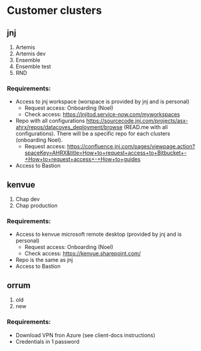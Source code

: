 # Customer clusters

## jnj

1. Artemis
2. Artemis dev
3. Ensemble
4. Ensemble test
5. RND

### Requirements:
* Access to jnj workspace (worspace is provided by jnj and is personal)
  * Request access: Onboarding (Noel)
  * Check access: https://jnjitod.service-now.com/myworkspaces
* Repo with all configurations https://sourcecode.jnj.com/projects/asx-ahrx/repos/datacoves_deployment/browse  (READ.me with all configurations). There will be a specific repo for each clusters (onboarding Noel).
  * Request access: https://confluence.jnj.com/pages/viewpage.action?spaceKey=AHRX&title=How+to+request+access+to+Bitbucket+-+How+to+request+access+-+How+to+guides
* Access to Bastion 

## kenvue

1. Chap dev
2. Chap production

### Requirements:
* Access to kenvue microsoft remote desktop (provided by jnj and is personal)
  * Request access: Onboarding (Noel)
  * Check access: https://kenvue.sharepoint.com/
* Repo is the same as jnj
* Access to Bastion 

## orrum
1. old
2. new

### Requirements:
* Download VPN fron Azure (see client-docs instructions)
* Credentials in 1 password
